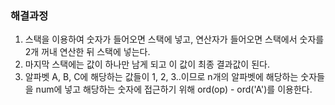 ### 해결과정
1. 스택을 이용하여 숫자가 들어오면 스택에 넣고, 연산자가 들어오면 스택에서 숫자를 2개 꺼내 연산한 뒤 스택에 넣는다.
2. 마지막 스택에는 값이 하나만 남게 되고 이 값이 최종 결과값이 된다.
3. 알파벳 A, B, C에 해당하는 값들이 1, 2, 3..이므로 n개의 알파벳에 해당하는 숫자들을 num에 넣고 해당하는 숫자에 접근하기 위해
   ord(op) - ord('A')를 이용한다. 